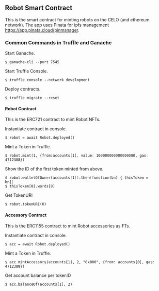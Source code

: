 ## Robot Smart Contract
This is the smart contract for minting robots on the CELO (and ethereum network). The app uses Pinata for ipfs management <https://app.pinata.cloud/pinmanager>.

### Common Commands in Truffle and Ganache
Start Ganache.
```
$ ganache-cli --port 7545
```

Start Truffle Console.
```
$ truffle console --network development
```

Deploy contracts.
```
$ truffle migrate --reset
```

#### Robot Contract
This is the ERC721 contract to mint Robot NFTs.  

Instantiate contract in console.
```
$ robot = await Robot.deployed()
```

Mint a Token in Truffle.
```
$ robot.mint(1, {from:accounts[1], value: 100000000000000000, gas: 4712388})
```

Show the ID of the first token minted from above.
```
$ robot.walletOfOwner(accounts[1]).then(function(bn) { thisToken = bn})
$ thisToken[0].words[0]
```

Get TokenURI
```
$ robot.tokenURI(0)
```

#### Accessory Contract
This is the ERC1155 contract to mint Robot accessories as FTs.  

Instantiate contract in console.
```
$ acc = await Robot.deployed()
```

Mint a Token in Truffle.
```
$ acc.mintAccessory(accounts[1], 2, "0x000", {from: accounts[0], gas: 4712388})
```

Get account balance per tokenID
```
$ acc.balanceOf(accounts[1], 2)
```
